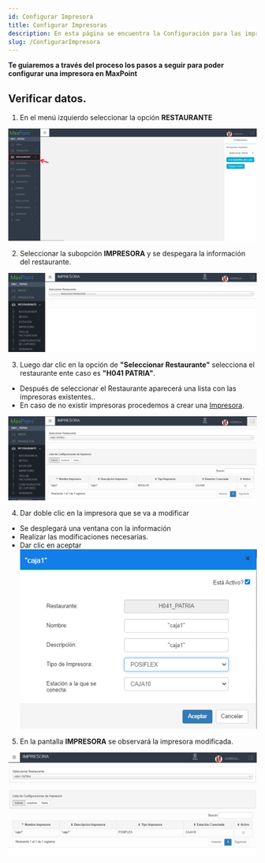 ```yaml
---
id: Configurar Impresora
title: Configurar Impresoras
description: En esta página se encuentra la Configuración para las impresoras
slug: /ConfigurarImpresora
---
```

**Te guiaremos a través del proceso los pasos a seguir para poder configurar una impresora en MaxPoint**
## Verificar datos.
1. En el menú izquierdo seleccionar la opción **RESTAURANTE**

![Seleccionar Cadena](../../img/Menu-Izquierdo-Restaurante.png)

2. Seleccionar la subopción **IMPRESORA** y se despegara la información del restaurante.

 ![Subopción Impresora](../../img/Subopcion-Impresora.png)  

3. Luego dar clic en la opción de **"Seleccionar Restaurante"**  selecciona el restaurante ente caso es **"H041 PATRIA"**.
 - Después de seleccionar el Restaurante aparecerá una lista con las impresoras existentes..
- En caso de no existir impresoras procedemos a crear una [Impresora](http://localhost:3000/docs/CrearImpresora).

 ![Impresoras existentes](../../img/Impresoras-existentes.png)

4. Dar doble clic en la impresora que se va a modificar
- Se desplegará una ventana con la información
- Realizar las modificaciones necesarias.
- Dar clic en aceptar
![Impresora-Modificada](../../img/Impresora-Modificada.png)

5. En la pantalla **IMPRESORA** se observará la impresora modificada.

![Impresora-Modificada](../../img/Modificacion-Impresora.png)


<!-- 12. Seleccionar la subopción **IMPRESORA** como se muestra en la siguiente imagen.

- Después de seleccionar el Restaurante aparecerá una lista con las impresoras existentes.
 - En caso de no existir impresoras procedemos a crear una, en la parte superior haz clic en **"Nuevo"**. -->
